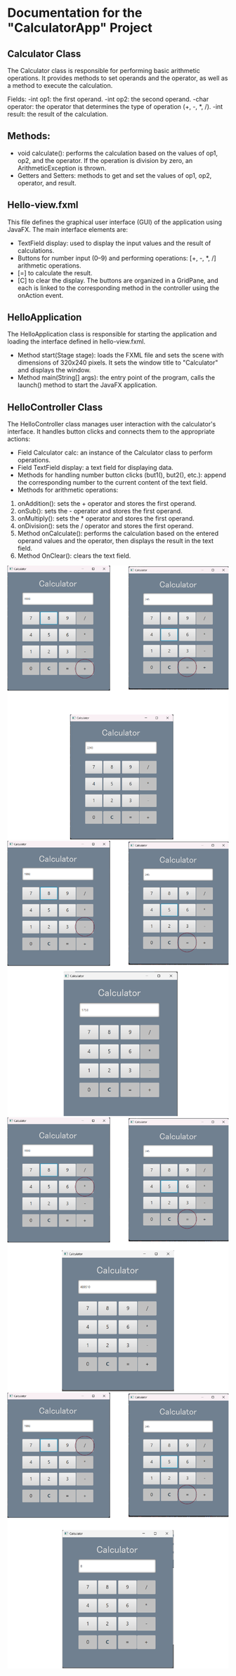 # Documentation for the "CalculatorApp" Project

## Calculator Class
The Calculator class is responsible for performing basic arithmetic operations. It provides methods to set operands and the operator, as well as a method to execute the calculation.

Fields:
-int op1: the first operand.
-int op2: the second operand.
-char operator: the operator that determines the type of operation (+, -, *, /).
-int result: the result of the calculation.  

## Methods:
- void calculate(): performs the calculation based on the values of op1, op2, and the operator. If the operation is division by zero, an ArithmeticException is thrown.
- Getters and Setters: methods to get and set the values of op1, op2, operator, and result.

## Hello-view.fxml
This file defines the graphical user interface (GUI) of the application using JavaFX. The main interface elements are:

- TextField display: used to display the input values and the result of calculations.
- Buttons for number input (0–9) and performing operations: [+, -, *, /] arithmetic operations.
- [=] to calculate the result.
- [C] to clear the display.
The buttons are organized in a GridPane, and each is linked to the corresponding method in the controller using the onAction event.

## HelloApplication
The HelloApplication class is responsible for starting the application and loading the interface defined in hello-view.fxml.

- Method start(Stage stage): loads the FXML file and sets the scene with dimensions of 320x240 pixels. It sets the window title to "Calculator" and displays the window.
- Method main(String[] args): the entry point of the program, calls the launch() method to start the JavaFX application.

## HelloController Class
The HelloController class manages user interaction with the calculator's interface. It handles button clicks and connects them to the appropriate actions:

- Field Calculator calc: an instance of the Calculator class to perform operations.
- Field TextField display: a text field for displaying data.
- Methods for handling number button clicks (but1(), but2(), etc.): append the corresponding number to the current content of the text field.
- Methods for arithmetic operations:
1. onAddition(): sets the + operator and stores the first operand.
2. onSub(): sets the - operator and stores the first operand.
3. onMultiply(): sets the * operator and stores the first operand.
4. onDivision(): sets the / operator and stores the first operand.
5. Method onCalculate(): performs the calculation based on the entered operand values and the operator, then displays the result in the text field.
6. Method OnClear(): clears the text field.
   
![Описание изображения](add.png)
![Описание изображения](sub.png)
![Описание изображения](mul.png)
![Описание изображения](div.png)



